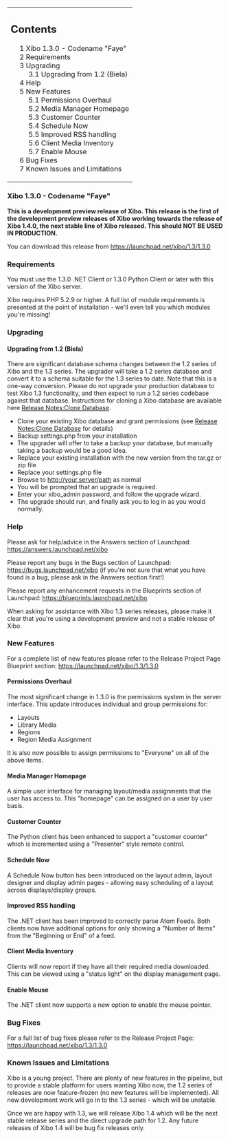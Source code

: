 <!--toc=getting_started-->
<table id="toc" class="toc"><tr><td><div id="toctitle"><h2>Contents</h2></div>
<ul>
<li class="toclevel-1 tocsection-1"><a href="#Xibo_1.3.0_-_Codename_.22Faye.22"><span class="tocnumber">1</span> <span class="toctext">Xibo 1.3.0 - Codename "Faye"</span></a></li>
<li class="toclevel-1 tocsection-2"><a href="#Requirements"><span class="tocnumber">2</span> <span class="toctext">Requirements</span></a></li>
<li class="toclevel-1 tocsection-3"><a href="#Upgrading"><span class="tocnumber">3</span> <span class="toctext">Upgrading</span></a>
<ul>
<li class="toclevel-2 tocsection-4"><a href="#Upgrading_from_1.2_.28Biela.29"><span class="tocnumber">3.1</span> <span class="toctext">Upgrading from 1.2 (Biela)</span></a></li>
</ul>
</li>
<li class="toclevel-1 tocsection-5"><a href="#Help"><span class="tocnumber">4</span> <span class="toctext">Help</span></a></li>
<li class="toclevel-1 tocsection-6"><a href="#New_Features"><span class="tocnumber">5</span> <span class="toctext">New Features</span></a>
<ul>
<li class="toclevel-2 tocsection-7"><a href="#Permissions_Overhaul"><span class="tocnumber">5.1</span> <span class="toctext">Permissions Overhaul</span></a></li>
<li class="toclevel-2 tocsection-8"><a href="#Media_Manager_Homepage"><span class="tocnumber">5.2</span> <span class="toctext">Media Manager Homepage</span></a></li>
<li class="toclevel-2 tocsection-9"><a href="#Customer_Counter"><span class="tocnumber">5.3</span> <span class="toctext">Customer Counter</span></a></li>
<li class="toclevel-2 tocsection-10"><a href="#Schedule_Now"><span class="tocnumber">5.4</span> <span class="toctext">Schedule Now</span></a></li>
<li class="toclevel-2 tocsection-11"><a href="#Improved_RSS_handling"><span class="tocnumber">5.5</span> <span class="toctext">Improved RSS handling</span></a></li>
<li class="toclevel-2 tocsection-12"><a href="#Client_Media_Inventory"><span class="tocnumber">5.6</span> <span class="toctext">Client Media Inventory</span></a></li>
<li class="toclevel-2 tocsection-13"><a href="#Enable_Mouse"><span class="tocnumber">5.7</span> <span class="toctext">Enable Mouse</span></a></li>
</ul>
</li>
<li class="toclevel-1 tocsection-14"><a href="#Bug_Fixes"><span class="tocnumber">6</span> <span class="toctext">Bug Fixes</span></a></li>
<li class="toclevel-1 tocsection-15"><a href="#Known_Issues_and_Limitations"><span class="tocnumber">7</span> <span class="toctext">Known Issues and Limitations</span></a></li>
</ul>
</td></tr></table>
<h3> <span class="mw-headline" id="Xibo_1.3.0_-_Codename_.22Faye.22">Xibo 1.3.0 - Codename "Faye"</span></h3>
<p><b>This is a development preview release of Xibo. This release is the first of the development preview releases of Xibo working towards the release of Xibo 1.4.0, the next stable line of Xibo released. This should NOT BE USED IN PRODUCTION.</b>
</p><p>You can download this release from <a rel="nofollow" class="external free" href="https://launchpad.net/xibo/1.3/1.3.0">https://launchpad.net/xibo/1.3/1.3.0</a>
</p>
<h3> <span class="mw-headline" id="Requirements"> Requirements </span></h3>
<p>You must use the 1.3.0 .NET Client or 1.3.0 Python Client or later with this version of the Xibo server.
</p><p>Xibo requires PHP 5.2.9 or higher. A full list of module requirements is presented at the point of installation - we'll even tell you which modules you're missing!
</p>
<h3> <span class="mw-headline" id="Upgrading"> Upgrading </span></h3>
<h4> <span class="mw-headline" id="Upgrading_from_1.2_.28Biela.29"> Upgrading from 1.2 (Biela) </span></h4>
<p>There are significant database schema changes between the 1.2 series of Xibo and the 1.3 series. The upgrader will take a 1.2 series database and convert it to a schema suitable for the 1.3 series to date. Note that this is a one-way conversion. Please do not upgrade your production database to test Xibo 1.3 functionality, and then expect to run a 1.2 series codebase against that database. Instructions for cloning a Xibo database are available here <a href="release_notes_clonedb.html" title="Release Notes:Clone Database">Release Notes:Clone Database</a>.
</p>
<ul><li> Clone your existing Xibo database and grant permissions (see <a href="release_notes_clonedb.html" title="Release Notes:Clone Database">Release Notes:Clone Database</a> for details)
</li><li> Backup settings.php from your installation
</li><li> The upgrader will offer to take a backup your database, but manually taking a backup would be a good idea.
</li><li> Replace your existing installation with the new version from the tar.gz or zip file
</li><li> Replace your settings.php file
</li><li> Browse to <a rel="nofollow" class="external free" href="http://your.server/path">http://your.server/path</a> as normal
</li><li> You will be prompted that an upgrade is required.
</li><li> Enter your xibo_admin password, and follow the upgrade wizard.
</li><li> The upgrade should run, and finally ask you to log in as you would normally.
</li></ul>
<h3> <span class="mw-headline" id="Help"> Help </span></h3>
<p>Please ask for help/advice in the Answers section of Launchpad: <a rel="nofollow" class="external free" href="https://answers.launchpad.net/xibo">https://answers.launchpad.net/xibo</a>
</p><p>Please report any bugs in the Bugs section of Launchpad: <a rel="nofollow" class="external free" href="https://bugs.launchpad.net/xibo">https://bugs.launchpad.net/xibo</a> (if you're not sure that what you have found is a bug, please ask in the Answers section first!)
</p><p>Please report any enhancement requests in the Blueprints section of Launchpad: <a rel="nofollow" class="external free" href="https://blueprints.launchpad.net/xibo">https://blueprints.launchpad.net/xibo</a>
</p><p>When asking for assistance with Xibo 1.3 series releases, please make it clear that you're using a development preview and not a stable release of Xibo.
</p>
<h3> <span class="mw-headline" id="New_Features">New Features</span></h3>
<p>For a complete list of new features please refer to the Release Project Page Blueprint section: <a rel="nofollow" class="external free" href="https://launchpad.net/xibo/1.3/1.3.0">https://launchpad.net/xibo/1.3/1.3.0</a>
</p>
<h4> <span class="mw-headline" id="Permissions_Overhaul">Permissions Overhaul</span></h4>
<p>The most significant change in 1.3.0 is the permissions system in the server interface. This update introduces individual and group permissions for:
</p>
<ul><li> Layouts
</li><li> Library Media
</li><li> Regions
</li><li> Region Media Assignment
</li></ul>
<p>It is also now possible to assign permissions to "Everyone" on all of the above items.
</p>
<h4> <span class="mw-headline" id="Media_Manager_Homepage">Media Manager Homepage</span></h4>
<p>A simple user interface for managing layout/media assignments that the user has access to. This "homepage" can be assigned on a user by user basis.
</p>
<h4> <span class="mw-headline" id="Customer_Counter">Customer Counter</span></h4>
<p>The Python client has been enhanced to support a "customer counter" which is incremented using a "Presenter" style remote control.
</p>
<h4> <span class="mw-headline" id="Schedule_Now">Schedule Now</span></h4>
<p>A Schedule Now button has been introduced on the layout admin, layout designer and display admin pages - allowing easy scheduling of a layout across displays/display groups.
</p>
<h4> <span class="mw-headline" id="Improved_RSS_handling">Improved RSS handling</span></h4>
<p>The .NET client has been improved to correctly parse Atom Feeds. Both clients now have additional options for only showing a "Number of Items" from the "Beginning or End" of a feed.
</p>
<h4> <span class="mw-headline" id="Client_Media_Inventory">Client Media Inventory</span></h4>
<p>Clients will now report if they have all their required media downloaded. This can be viewed using a "status light" on the display management page.
</p>
<h4> <span class="mw-headline" id="Enable_Mouse">Enable Mouse</span></h4>
<p>The .NET client now supports a new option to enable the mouse pointer.
</p>
<h3> <span class="mw-headline" id="Bug_Fixes">Bug Fixes</span></h3>
<p>For a full list of bug fixes please refer to the Release Project Page: <a rel="nofollow" class="external free" href="https://launchpad.net/xibo/1.3/1.3.0">https://launchpad.net/xibo/1.3/1.3.0</a>
</p>
<h3> <span class="mw-headline" id="Known_Issues_and_Limitations"> Known Issues and Limitations </span></h3>
<p>Xibo is a young project. There are plenty of new features in the pipeline, but to provide a stable platform for users wanting Xibo now, the 1.2 series of releases are now feature-frozen (no new features will be implemented). All new development work will go in to the 1.3 series - which will be unstable.
</p><p>Once we are happy with 1.3, we will release Xibo 1.4 which will be the next stable release series and the direct upgrade path for 1.2. Any future releases of Xibo 1.4 will be bug fix releases only.
</p>